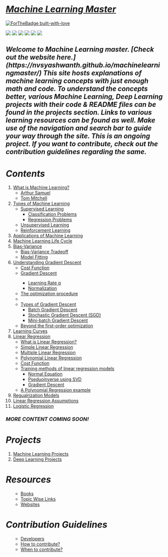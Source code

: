 # [***Machine Learning Master***](https://nvsyashwanth.github.io/machinelearningmaster/)
[![ForTheBadge built-with-love](http://ForTheBadge.com/images/badges/built-with-love.svg)](https://github.com/NvsYashwanth)

![](https://badgen.net/badge/Code/Python/blue?icon=https://simpleicons.org/icons/python.svg&labelColor=cyan&label)    ![](https://badgen.net/badge/Library/ScikitLearn/blue?icon=https://upload.wikimedia.org/wikipedia/commons/0/05/Scikit_learn_logo_small.svg&labelColor=cyan&label)    ![](https://badgen.net/badge/Tools/pandas/blue?icon=https://simpleicons.org/icons/pandas.svg&labelColor=cyan&label)       ![](https://badgen.net/badge/Tools/numpy/blue?icon=https://upload.wikimedia.org/wikipedia/commons/1/1a/NumPy_logo.svg&labelColor=cyan&label)        ![](https://badgen.net/badge/Tools/matplotlib/blue?icon=https://upload.wikimedia.org/wikipedia/en/5/56/Matplotlib_logo.svg&labelColor=cyan&label)    ![](https://badgen.net/badge/icon/JupyterNotebook?icon=awesome&label)

<p align='center'>
<h2><strong><em>Welcome to Machine Learning master.
[Check out the website here.](https://nvsyashwanth.github.io/machinelearningmaster/)
This site hosts explanations of machine learning concepts with just enough math and code.
To understand the concepts better, various Machine Learning, Deep Learning projects with their code & README files can be found in the projects section.
Links to various learning resources can be found as well.
Make use of the navigation and  search bar to guide your way through the site.
This is an ongoing project. If you want to contribute, check out the contribution guidelines regarding the same.</em></strong></h2>
</p>

# ***Contents***
<ol>
 <li><a href='https://nvsyashwanth.github.io/machinelearningmaster/what-is-machine-learning/'>What is Machine Learning?</a>
  <ul>
   <li><a href='https://nvsyashwanth.github.io/machinelearningmaster/what-is-machine-learning/#arthur-samuel-1959'>Arthur Samuel</a></li>
   <li><a href='https://nvsyashwanth.github.io/machinelearningmaster/what-is-machine-learning/#tom-mitchell1997'>Tom Mitchell</a></li>
  </ul>
 </li>
 
   <li><a href='https://nvsyashwanth.github.io/machinelearningmaster/types-of-machine-learning/'>Types of Machine Learning</a>
   <ul>
    <li><a href='https://nvsyashwanth.github.io/machinelearningmaster/types-of-machine-learning/#supervised-learning'>Supervised Learning</a>
     <ul>
       <li><a href='https://nvsyashwanth.github.io/machinelearningmaster/types-of-machine-learning/#classification-problems'>Classification Problems</a></li>
       <li><a href='https://nvsyashwanth.github.io/machinelearningmaster/types-of-machine-learning/#regression-problems'>Regression Problems</a></li>
     </ul>
    </li>
    <li><a href='https://nvsyashwanth.github.io/machinelearningmaster/types-of-machine-learning/#unsupervised-learning'>Unsupervised Learning</a></li>
    <li><a href='https://nvsyashwanth.github.io/machinelearningmaster/types-of-machine-learning/#reinforcement-learning'>Reinforcement Learning</a></li>
   </ul>
 </li>

 <li><a href='https://nvsyashwanth.github.io/machinelearningmaster/applications-of-machine-learning/'>Applications of Machine Learning</a></li>
  
 <li><a href='https://nvsyashwanth.github.io/machinelearningmaster/machine-learning-life-cycle/'>Machine Learning Life Cycle</a></li>
 
 <li><a href="https://nvsyashwanth.github.io/machinelearningmaster/bias-variance/">Bias-Variance</a>
  <ul>
   <li><a href='https://nvsyashwanth.github.io/machinelearningmaster/bias-variance/#bias-variance-trade-off'>Bias-Variance Tradeoff</a></li>
   <li><a href='https://nvsyashwanth.github.io/machinelearningmaster/bias-variance/#model-fitting'>Model Fitting</a></li>
  </ul>
 </li>
 
  <li><a href="https://nvsyashwanth.github.io/machinelearningmaster/understanding-gradient-descent/">Understanding Gradient Descent</a>
  <ul>
   <li><a href='https://nvsyashwanth.github.io/machinelearningmaster/understanding-gradient-descent/#cost-function'>Cost Function</a></li>
   <li><a href='https://nvsyashwanth.github.io/machinelearningmaster/understanding-gradient-descent/#gradient-descent'>Gradient Descent</a></li>
     <ul>
      <li><a href='https://nvsyashwanth.github.io/machinelearningmaster/understanding-gradient-descent/#learning-rate-α'>Learning Rate α</a></li>
      <li><a href='https://nvsyashwanth.github.io/machinelearningmaster/understanding-gradient-descent/#normalization'>Normalization</a></li>
  </ul>
   
   <li><a href='https://nvsyashwanth.github.io/machinelearningmaster/understanding-gradient-descent/#the-optimization-procedure'>The optimization procedure</a></li>
    <li>
    <li><a href='https://nvsyashwanth.github.io/machinelearningmaster/understanding-gradient-descent/#types-of-gradient-descent'>Types of Gradient Descent</a>
      <ul>
      <li><a href='https://nvsyashwanth.github.io/machinelearningmaster/understanding-gradient-descent/#batch-gradient-descent'>Batch Gradient Descent</a></li>
      <li><a href='https://nvsyashwanth.github.io/machinelearningmaster/understanding-gradient-descent/#stochastic-gradient-descent-sgd'>Stochastic Gradient Descent (SGD)</a></li>
      <li><a href='https://nvsyashwanth.github.io/machinelearningmaster/understanding-gradient-descent/#mini-batch-gradient-descent'>Mini-batch Gradient Descent</a></li>
      </ul>
    </li>
    <li><a href='https://nvsyashwanth.github.io/machinelearningmaster/understanding-gradient-descent/#beyond-first-order-optimization'>Beyond the first-order optimization</a></li>
  </li>
  </ul>
 </li>

  <li><a href="https://nvsyashwanth.github.io/machinelearningmaster/learning-curves/">Learning Curves</a></li>
  <li><a href="https://nvsyashwanth.github.io/machinelearningmaster/linear-regression/">Linear Regression</a>
    <ul>
      <li><a href="https://nvsyashwanth.github.io/machinelearningmaster/linear-regression/#what-is-linear-regression">What is Linear Regression?</a></li>
      <li><a href="https://nvsyashwanth.github.io/machinelearningmaster/linear-regression/#simple-linear-regression">Simple Linear Regression</a></li>
      <li><a href="https://nvsyashwanth.github.io/machinelearningmaster/linear-regression/#multiple-linear-regression">Multiple Linear Regression</a></li>
      <li><a href="https://nvsyashwanth.github.io/machinelearningmaster/linear-regression/#polynomial-regression">Polynomial Linear Regression</a></li>
      <li><a href="https://nvsyashwanth.github.io/machinelearningmaster/linear-regression/#cost-function">Cost Function</a></li>
      <li><a href="https://nvsyashwanth.github.io/machinelearningmaster/linear-regression/#training-methods-of-linear-regression-models">Training methods of linear regression models</a>
        <ul>
          <li><a href="https://nvsyashwanth.github.io/machinelearningmaster/linear-regression/">Normal Equation</a></li>
          <li><a href="https://nvsyashwanth.github.io/machinelearningmaster/linear-regression/">Pseduoinverse using SVD</a></li>
          <li><a href="https://nvsyashwanth.github.io/machinelearningmaster/linear-regression/">Gradient Descent</a></li>
        </ul>
      </li>
      <li><a href="https://nvsyashwanth.github.io/machinelearningmaster/linear-regression/#a-polynomial-regression-example">A Polynomial Regression example</a></li>
    </ul>
  </li>
  <li><a href="https://nvsyashwanth.github.io/machinelearningmaster/regularization_models/">Regualrization Models</a></li>
  <li><a href="https://nvsyashwanth.github.io/machinelearningmaster/linear-regression-assumptions/">Linear Regression Assumptions</a></li>
  <li><a href="https://nvsyashwanth.github.io/machinelearningmaster/logistic-regression/">Logistic Regression</a></li>
</ol>

### ***MORE CONTENT COMING SOON!***

# ***Projects***
<ol>
   <li><a href="https://nvsyashwanth.github.io/machinelearningmaster/machine-learning-projects">Machine Learning Projects</a></li>
   <li><a href="https://nvsyashwanth.github.io/machinelearningmaster/deep-learning-projects">Deep Learning Projects</a></li>
</ol>

# ***Resources***
<ol>
  <ul>
   <li><a href="https://nvsyashwanth.github.io/machinelearningmaster/resources/#books">Books</a></li>
   <li><a href="https://nvsyashwanth.github.io/machinelearningmaster/resources/#topic-wise-links">Topic Wise Links</a></li>
   <li><a href="https://nvsyashwanth.github.io/machinelearningmaster/resources/#websites">Websites</a></li>
  </ul>
</ol>


# ***Contribution Guidelines***
<ol>
  <ul>
   <li><a href="https://nvsyashwanth.github.io/machinelearningmaster/contribution-guidelines/#developers">Developers</a></li>
   <li><a href="https://nvsyashwanth.github.io/machinelearningmaster/contribution-guidelines/#how-to-contribute">How to contribute?</a></li>
   <li><a href="https://nvsyashwanth.github.io/machinelearningmaster/contribution-guidelines/#when-to-contribute">When to contribute?</a></li>
  </ul>
</ol>
